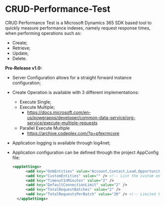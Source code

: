 # CRUD-Performance-Test

CRUD Performance Test is a Microsoft Dynamics 365 SDK based tool to quickly measure performance indexes, namely request 
response times, when performing operations such as:
- Create;
- Retrieve;
- Update;
- Delete.

<b>Pre-Release v1.0:</b>
- Server Configuration allows for a straight forward instance configuration;
- Create Operation is available with 3 different implementations:
  - Execute Single;
  - Execute Multiple;
    - https://docs.microsoft.com/en-us/powerapps/developer/common-data-service/org-service/execute-multiple-requests
  - Parallel Execute Multiple
    - https://archive.codeplex.com/?p=pfexrmcore
- Application logging is available through log4net;
- Application configuration can be defined through the project AppConfig file:
  
  ```xml
  <appSettings>
		<add key="OobEntities" value="Account,Contact,Lead,Opportunity,Incident" />	<!-- List the OOB entities by separating them with commas (,) -->
		<add key="CustomEntities" value="" /> <!-- List the custom entities by separating them with commas (,) -->
		<add key="TimeoutInMinutes" value="2" />
		<add key="DefaultConnectionLimit" value="2" />
		<add key="TotalRequestBatches" value="2" />
		<add key="TotalRequestsPerBatch" value="20" /> <!-- Limited to 1000 (Batch Size) -->
	</appSettings>
  ```
